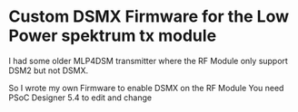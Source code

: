 # Custom DSMX Firmware for the Low Power spektrum tx module  

I had some older MLP4DSM transmitter where the RF Module only support DSM2 but not DSMX.

So I wrote my own Firmware to enable DSMX on the RF Module
You need PSoC Designer 5.4 to edit and change
